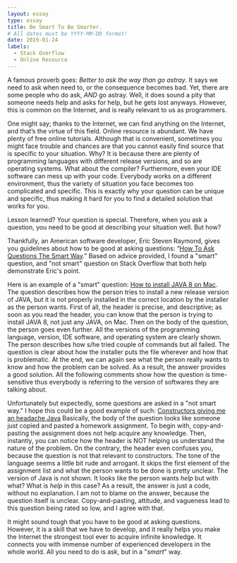 ```yaml
---
layout: essay
type: essay
title: Be Smart To Be Smarter.
# All dates must be YYYY-MM-DD format!
date: 2019-01-24
labels:
  - Stack Overflow
  - Online Resource
---
```


A famous proverb goes: *Better to ask the way than go astray*. It says we need to ask when need to, or the consequence becomes bad. Yet, there are some people who do ask, *AND* go astray.  Well, it does sound a pity that someone needs help and asks for help, but he gets lost anyways. However, this is common on the Internet, and is really relevant to us as programmers.

One might say; thanks to the Internet, we can find anything on the Internet, and that’s the virtue of this field. Online resource is abundant. We have plenty of free online tutorials. Although that is convenient, sometimes you might face trouble and chances are that you cannot easily find source that is specific to your situation. Why? It is because there are plenty of programming languages with different release versions, and so are operating systems. What about the compiler? Furthermore, even your IDE software can mess up with your code. Everybody works on a different environment, thus the variety of situation you face becomes too complicated and specific. This is exactly why your question can be unique and specific, thus making it hard for you to find a detailed solution that works for you.

Lesson learned? Your question is special. Therefore, when you ask a question, you need to be good at describing your situation well. But how? 

Thankfully, an American software developer, Eric Steven Raymond, gives you guidelines about how to be good at asking questions: “[How To Ask Questions The Smart Way](http://www.catb.org/esr/faqs/smart-questions.html).” Based on advice provided, I found a "smart" question, and "not smart" question on Stack Overflow that both help demonstrate Eric's point.

Here is an example of a "smart" question: [How to install JAVA 8 on Mac](https://stackoverflow.com/questions/24342886/how-to-install-java-8-on-mac). The question describes how the person tries to install a new release version of JAVA, but it is not properly installed in the correct location by the installer as the person wants. First of all, the header is precise, and descriptive; as soon as you read the header, you can know that the person is trying to install JAVA 8, not just any JAVA, on Mac. Then on the body of the question, the person goes even further. All the versions of the programming language, version, IDE software, and operating system are clearly shown. The person describes how s/he tried couple of commands but all failed. The question is clear about how the installer puts the file wherever and how that is problematic. At the end, we can again see what the person really wants to know and how the problem can be solved. As a result, the answer provides a good solution. All the following comments show how the question is time-sensitive thus everybody is referring to the version of softwares they are talking about.

Unfortunately but expectedly, some questions are asked in a "not smart way." I hope this could be a good example of such: [Constructors giving me an headache Java](https://stackoverflow.com/questions/33385347/constructors-giving-me-an-headache-java)
Basically, the body of the question looks like someone just copied and pasted a homework assignment. To begin with, copy-and-pasting the assignment does not help acquire any knowledge. Then, instantly, you can notice how the header is NOT helping us understand the nature of the problem. On the contrary, the header even confuses you, because the question is not that relevant to constructors. The tone of the language seems a little bit rude and arrogant. It skips the first element of the assignment list and what the person wants to be done is pretty unclear. The version of Java is not shown. It looks like the person wants *help* but with what? What is *help* in this case? As a result, the answer is just a code, without no explanation. I am not to blame on the answer, because the question itself is unclear. Copy-and-pasting, attitude, and vagueness lead to this question being rated so low, and I agree with that.

It might sound tough that you have to be good at asking questions. However, it is a skill that we have to develop, and it really helps you make the Internet the strongest tool ever to acquire infinite knowledge. It connects you with immense number of experienced developers in the whole world. All you need to do is ask, but in a "*smart*" way.
